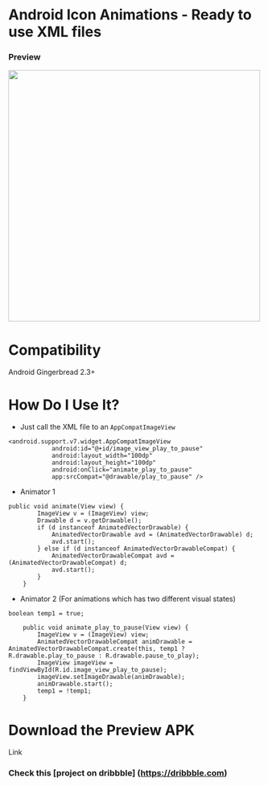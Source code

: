 # Android Icon Animations - Ready to use XML files

### Preview

<img src="https://github.com/huzefabagwala/android_animations/blob/master/Preview%20Master.gif" width="500">

# Compatibility
Android Gingerbread 2.3+

# How Do I Use It?

- Just call the XML file to an `AppCompatImageView`

```
<android.support.v7.widget.AppCompatImageView
            android:id="@+id/image_view_play_to_pause"
            android:layout_width="100dp"
            android:layout_height="100dp"
            android:onClick="animate_play_to_pause"
            app:srcCompat="@drawable/play_to_pause" />
```

- Animator 1
```
public void animate(View view) {
        ImageView v = (ImageView) view;
        Drawable d = v.getDrawable();
        if (d instanceof AnimatedVectorDrawable) {
            AnimatedVectorDrawable avd = (AnimatedVectorDrawable) d;
            avd.start();
        } else if (d instanceof AnimatedVectorDrawableCompat) {
            AnimatedVectorDrawableCompat avd = (AnimatedVectorDrawableCompat) d;
            avd.start();
        }
    }
```

- Animator 2 (For animations which has two different visual states)
```
boolean temp1 = true;

    public void animate_play_to_pause(View view) {
        ImageView v = (ImageView) view;
        AnimatedVectorDrawableCompat animDrawable = AnimatedVectorDrawableCompat.create(this, temp1 ? R.drawable.play_to_pause : R.drawable.pause_to_play);
        ImageView imageView = findViewById(R.id.image_view_play_to_pause);
        imageView.setImageDrawable(animDrawable);
        animDrawable.start();
        temp1 = !temp1;
    }
```

# Download the Preview APK
Link

### Check this [project on dribbble] (https://dribbble.com)

